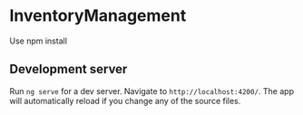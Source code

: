 # InventoryManagement

Use npm install

## Development server

Run `ng serve` for a dev server. Navigate to `http://localhost:4200/`. The app will automatically reload if you change any of the source files.

